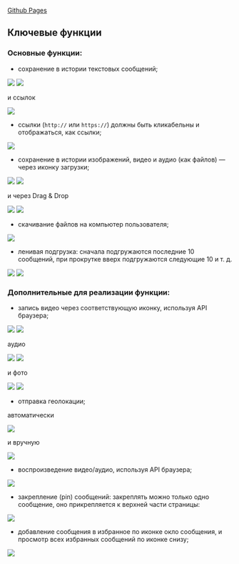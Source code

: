 [Github Pages](https://cunodngaf.github.io/Chaos-ganizer-FE/)

## Ключевые функции

### Основные функции:

* сохранение в истории текстовых сообщений;

![](./pic/1.png)
![](./pic/2.png)

и ссылок

![](./pic/3.png)

* ссылки (`http://` или `https://`) должны быть кликабельны и отображаться, как ссылки;

![](./pic/4.png)

* сохранение в истории изображений, видео и аудио (как файлов) — через иконку загрузки;

![](./pic/5.png)
![](./pic/6.png)

и через Drag & Drop

![](./pic/7.png)
![](./pic/8.png)

* скачивание файлов на компьютер пользователя;

![](./pic/9.png)

* ленивая подгрузка: сначала подгружаются последние 10 сообщений, при прокрутке вверх подгружаются следующие 10 и т. д.

![](./pic/10.png)
![](./pic/11.png)

### Дополнительные для реализации функции:

* запись видео через соответствующую иконку, используя API браузера; 

![](./pic/12.png)
![](./pic/13.png)

аудио

![](./pic/14.png)
![](./pic/15.png)

и фото

![](./pic/16.png)
![](./pic/17.png)

* отправка геолокации;
  
автоматически

![](./pic/22.png)

и вручную

![](./pic/18.png)

* воспроизведение видео/аудио, используя API браузера;

![](./pic/19.png)

* закрепление (pin) сообщений: закреплять можно только одно сообщение, оно прикрепляется к верхней части страницы:

![](./pic/20.png)

* добавление сообщения в избранное по иконке окло сообщения, и просмотр всех избранных сообщений по иконке снизу;
  
![](./pic/21.png)